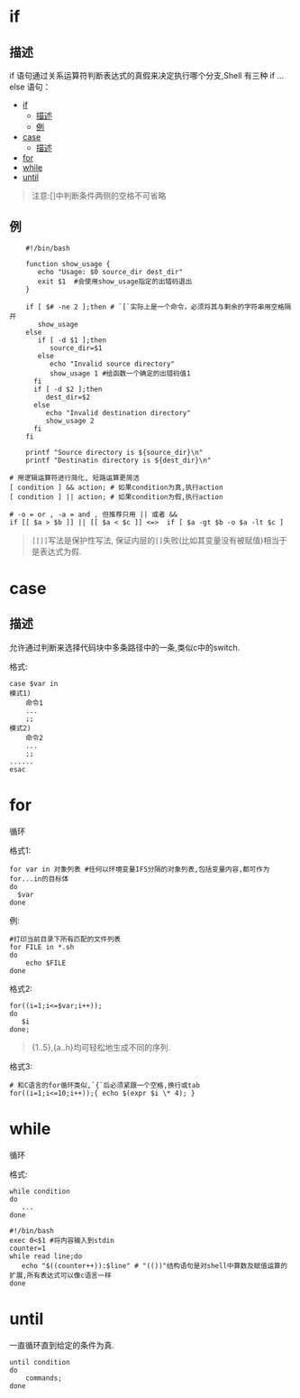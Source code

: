 # if

## 描述

if 语句通过关系运算符判断表达式的真假来决定执行哪个分支,Shell 有三种 if ... else 语句：

- [if](#if)
    - [描述](#%E6%8F%8F%E8%BF%B0)
    - [例](#%E4%BE%8B)
- [case](#case)
    - [描述](#%E6%8F%8F%E8%BF%B0)
- [for](#for)
- [while](#while)
- [until](#until)

> 注意:[]中判断条件两侧的空格不可省略

## 例
```shell
    #!/bin/bash

    function show_usage {
       echo "Usage: $0 source_dir dest_dir"
       exit $1  #会使用show_usage指定的出错码退出
    }

    if [ $# -ne 2 ];then # `[`实际上是一个命令，必须将其与剩余的字符串用空格隔开
       show_usage
    else
       if [ -d $1 ];then
     	  source_dir=$1
       else
          echo "Invalid source directory"
          show_usage 1 #给函数一个确定的出错码值1
      fi
      if [ -d $2 ];then
         dest_dir=$2
      else
         echo "Invalid destination directory"
         show_usage 2
      fi
    fi

    printf "Source directory is ${source_dir}\n"
    printf "Destinatin directory is ${dest_dir}\n"
```
```shell
# 用逻辑运算符进行简化, 短路运算更简洁
[ condition ] && action; # 如果condition为真,执行action
[ condition ] || action; # 如果condition为假,执行action
```
```shell
# -o = or , -a = and , 但推荐只用 || 或者 &&
if [[ $a > $b ]] || [[ $a < $c ]] <=>  if [ $a -gt $b -o $a -lt $c ]
```

> `[[]]`写法是保护性写法, 保证内层的`[]`失败(比如其变量没有被赋值)相当于是表达式为假.

# case

## 描述

允许通过判断来选择代码块中多条路径中的一条,类似c中的switch.

格式:

    case $var in
    模式1)
     	命令1
     	...
     	;;
    模式2)
        命令2
        ...
        ;;
    ......
    esac

# for

循环

格式1:
```shell
for var in 对象列表 #任何以环境变量IFS分隔的对象列表,包括变量内容,都可作为for...in的目标体
do
  $var
done
```
例:
```shell
#打印当前目录下所有匹配的文件列表
for FILE in *.sh
do
    echo $FILE
done
```

格式2:
```shell
for((i=1;i<=$var;i++));
do
   $i
done;
```
> {1..5},{a..h}均可轻松地生成不同的序列.

格式3:
```shell
# 和C语言的for循环类似,`{`后必须紧跟一个空格,换行或tab
for((i=1;i<=10;i++));{ echo $(expr $i \* 4); }
```

# while

循环

格式:
```shell
while condition
do
   ...
done
```
```shell
#!/bin/bash
exec 0<$1 #将内容输入到stdin
counter=1
while read line;do
   echo "$((counter++)):$line" # "(())"结构语句是对shell中算数及赋值运算的扩展,所有表达式可以像c语言一样
done
```
# until

一直循环直到给定的条件为真.
```shell
until condition
do
    commands;
done
```
